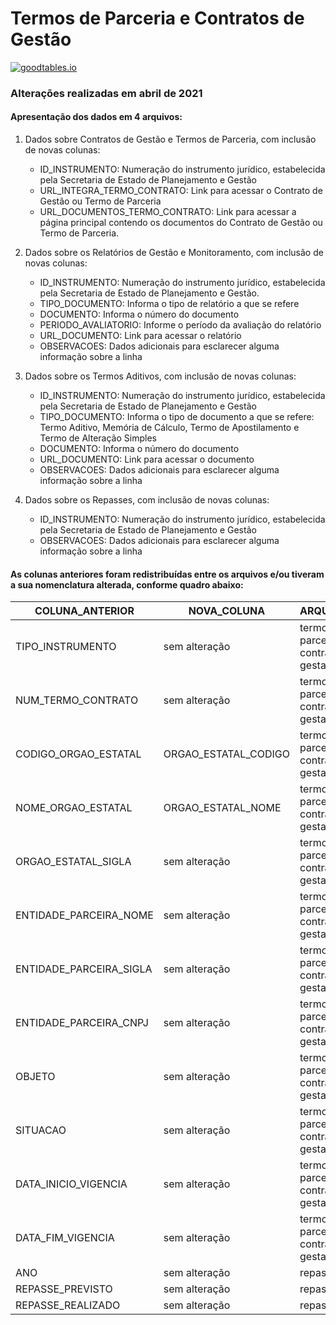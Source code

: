 # Termos de Parceria e Contratos de Gestão

[![goodtables.io](https://goodtables.io/badge/github/dados-mg/termos-parceria-contratos-gestao.svg)](https://goodtables.io/github/dados-mg/termos-parceria-contratos-gestao)

### Alterações realizadas em abril de 2021

#### Apresentação dos dados em 4 arquivos:

1. Dados sobre Contratos de Gestão e Termos de Parceria, com inclusão de novas colunas:
	- ID_INSTRUMENTO: Numeração do instrumento jurídico, estabelecida pela Secretaria de Estado de Planejamento e Gestão
	- URL_INTEGRA_TERMO_CONTRATO: Link para acessar o Contrato de Gestão ou Termo de Parceria
	- URL_DOCUMENTOS_TERMO_CONTRATO: Link para acessar a página principal contendo os documentos do Contrato de Gestão ou Termo de Parceria.

2. Dados sobre os Relatórios de Gestão e Monitoramento, com inclusão de novas colunas:
	- ID_INSTRUMENTO: Numeração do instrumento jurídico, estabelecida pela Secretaria de Estado de Planejamento e Gestão.
	- TIPO_DOCUMENTO: Informa o tipo de relatório a que se refere 
	- DOCUMENTO: Informa o número do documento
	- PERIODO_AVALIATORIO: Informe o período da avaliação do relatório
	- URL_DOCUMENTO: Link para acessar o relatório
	- OBSERVACOES: Dados adicionais para esclarecer alguma informação sobre a linha

3. Dados sobre os Termos Aditivos, com inclusão de novas colunas:
	- ID_INSTRUMENTO: Numeração do instrumento jurídico, estabelecida pela Secretaria de Estado de Planejamento e Gestão
	- TIPO_DOCUMENTO: Informa o tipo de documento a que se refere: Termo Aditivo, Memória de Cálculo, Termo de Apostilamento e Termo de Alteração Simples
	- DOCUMENTO: Informa o número do documento
	- URL_DOCUMENTO: Link para acessar o documento
	- OBSERVACOES: Dados adicionais para esclarecer alguma informação sobre a linha

4. Dados sobre os Repasses, com inclusão de novas colunas:
	- ID_INSTRUMENTO: Numeração do instrumento jurídico, estabelecida pela Secretaria de Estado de Planejamento e Gestão
	- OBSERVACOES: Dados adicionais para esclarecer alguma informação sobre a linha


#### As colunas anteriores foram redistribuídas entre os arquivos e/ou tiveram a sua nomenclatura alterada, conforme quadro abaixo:

| COLUNA_ANTERIOR|	NOVA_COLUNA|	ARQUIVO_CSV|
| --            |   --             | --            |
|TIPO_INSTRUMENTO|	sem alteração|	termos-parcerias-contratos-gestao|
|NUM_TERMO_CONTRATO|	sem alteração|	termos-parcerias-contratos-gestao|
|CODIGO_ORGAO_ESTATAL|	ORGAO_ESTATAL_CODIGO|	termos-parcerias-contratos-gestao|
|NOME_ORGAO_ESTATAL|	ORGAO_ESTATAL_NOME|	termos-parcerias-contratos-gestao|
|ORGAO_ESTATAL_SIGLA|	sem alteração|	termos-parcerias-contratos-gestao|
|ENTIDADE_PARCEIRA_NOME|	sem alteração|	termos-parcerias-contratos-gestao|
|ENTIDADE_PARCEIRA_SIGLA|	sem alteração|	termos-parcerias-contratos-gestao|
|ENTIDADE_PARCEIRA_CNPJ|	sem alteração|	termos-parcerias-contratos-gestao|
|OBJETO|	sem alteração|	termos-parcerias-contratos-gestao|
|SITUACAO|	sem alteração|	termos-parcerias-contratos-gestao|
|DATA_INICIO_VIGENCIA|	sem alteração|	termos-parcerias-contratos-gestao|
|DATA_FIM_VIGENCIA|	sem alteração|	termos-parcerias-contratos-gestao|
|ANO|	sem alteração|	repasses|
|REPASSE_PREVISTO|	sem alteração|	repasses|
|REPASSE_REALIZADO|	sem alteração|	repasses|

